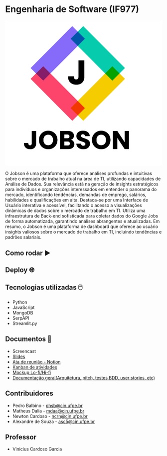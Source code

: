 # Engenharia de Software (IF977)

<div style="text-align:center;">
  <img src="./public/assets/images/JobsonReadme.png" alt="Doxa Logo" width="800px">
</div>

O Jobson é uma plataforma que oferece análises profundas e intuitivas sobre o mercado de trabalho atual na área de TI, utilizando capacidades de Análise de Dados. Sua relevância está na geração de insights estratégicos para indivíduos e organizações interessados em entender o panorama do mercado, identificando tendências, demandas de emprego, salários, habilidades e qualificações em alta. Destaca-se por uma Interface de Usuário interativa e acessível, facilitando o acesso a visualizações dinâmicas de dados sobre o mercado de trabalho em TI. Utiliza uma infraestrutura de Back-end sofisticada para coletar dados do Google Jobs de forma automatizada, garantindo análises abrangentes e atualizadas. Em resumo, o Jobson é uma plataforma de dashboard que oferece ao usuário insights valiosos sobre o mercado de trabalho em TI, incluindo tendências e padrões salariais.

## Como rodar ▶️

## Deploy 🌐

## Tecnologias utilizadas 🖱️

- Python
- JavaScript
- MongoDB
- SerpAPI
- Streamlit.py

## Documentos 📂

- Screencast
- [Slides](./documents/Jobson%20-%20Apresenta%C3%A7%C3%A3o%20Final.pdf)
- [Ata de reunião - Notion](https://www.notion.so/Ata-de-Reuni-es-700e75ce3b2c4d36ac9c41f08066ff41)
- [Kanban de atividades](https://www.notion.so/Kanban-de-Atividades-32471482a8cd4ec5901a6908acdfe7d2)
- [Mockup Lo-fi/Hi-fi](https://www.figma.com/file/HB0jNKlTy2wOI7S3GFn9yn/Untitled?type=design&mode=design&t=qA5D5OFgqY0cPSII-0)
- [Documentação geral(Arquitetura, pitch, testes BDD, user stories, etc)](https://www.notion.so/Informa-es-Do-Projeto-33cfcd05bbb9438cb7bdaf999bb07874)

## Contribuidores

- Pedro Balbino - phsb@cin.ufpe.br
- Matheus Dalia - mdaa@cin.ufpe.br
- Newton Cardoso - ncrn@cin.ufpe.br
- Alexandre de Souza - asc5@cin.ufpe.br

## Professor

- Vinicius Cardoso Garcia
